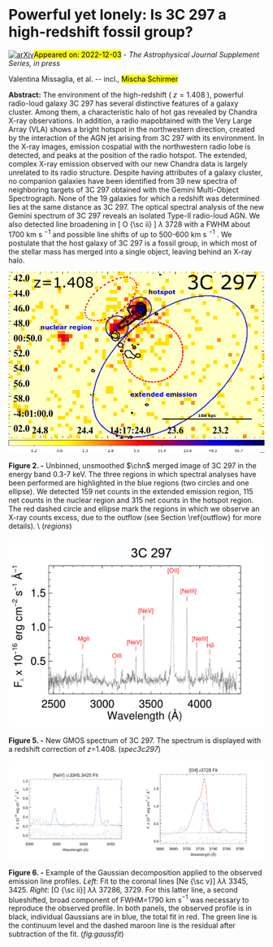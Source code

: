 <div class="macros" style="visibility:hidden;">
$\newcommand{\ensuremath}{}$
$\newcommand{\xspace}{}$
$\newcommand{\object}[1]{\texttt{#1}}$
$\newcommand{\farcs}{{.}''}$
$\newcommand{\farcm}{{.}'}$
$\newcommand{\arcsec}{''}$
$\newcommand{\arcmin}{'}$
$\newcommand{\ion}[2]{#1#2}$
$\newcommand{\textsc}[1]{\textrm{#1}}$
$\newcommand{\hl}[1]{\textrm{#1}}$
$\newcommand{\vdag}{(v)^\dagger}$
$\newcommand$
$\newcommand$
$\newcommand{\chn}{{\it Chandra}}$</div>

<div class="macros" style="visibility:hidden;">
$\newcommand{\ensuremath}{}$
$\newcommand{\xspace}{}$
$\newcommand{\object}[1]{\texttt{#1}}$
$\newcommand{\farcs}{{.}''}$
$\newcommand{\farcm}{{.}'}$
$\newcommand{\arcsec}{''}$
$\newcommand{\arcmin}{'}$
$\newcommand{\ion}[2]{#1#2}$
$\newcommand{\textsc}[1]{\textrm{#1}}$
$\newcommand{\hl}[1]{\textrm{#1}}$
$\newcommand{\vdag}{(v)^\dagger}$
$\newcommand$
$\newcommand$
$\newcommand{\chn}{{\it Chandra}}$</div>



<div id="title">

# Powerful yet lonely: Is 3C 297 a high-redshift fossil group$?$

</div>
<div id="comments">

[![arXiv](https://img.shields.io/badge/arXiv-2212.01707-b31b1b.svg)](https://arxiv.org/abs/2212.01707)<mark>Appeared on: 2022-12-03</mark> - _The Astrophysical Journal Supplement Series, in press_

</div>
<div id="authors">

Valentina Missaglia, et al. -- incl., <mark>Mischa Schirmer</mark>

</div>
<div id="abstract">

**Abstract:** The environment of the high-redshift ( $z=1.408$ ), powerful radio-loud galaxy 3C 297 has several distinctive features of a galaxy cluster. Among them, a characteristic halo of hot gas revealed by Chandra X-ray observations. In addition, a radio mapobtained with the Very Large Array (VLA) shows a bright hotspot in the northwestern direction, created by the interaction of the AGN jet arising from 3C 297 with its environment. In the X-ray images, emission cospatial with the northwestern radio lobe is detected, and peaks at the position of the radio hotspot. The extended, complex X-ray emission observed with our new Chandra data is largely unrelated to its radio structure. Despite having attributes of a galaxy cluster, no companion galaxies have been identified from 39 new spectra of neighboring targets of 3C 297 obtained with the Gemini Multi-Object Spectrograph. None of the 19 galaxies for which a redshift was determined lies at the same distance as 3C 297. The optical spectral analysis of the new Gemini spectrum of 3C 297 reveals an isolated Type-II radio-loud AGN. We also detected line broadening in [ O {\sc ii} ]  $\lambda$ 3728 with a FWHM about 1700 km s $^{-1}$ and possible line shifts of up to 500-600 km s $^{-1}$ . We postulate that the host galaxy of 3C 297 is a fossil group, in which most of the stellar mass has merged into a single object, leaving behind an X-ray halo.

</div>

<div id="div_fig1">

<img src="tmp_2212.01707/./spec_reg.png" alt="Fig2" width="100%"/>

**Figure 2. -** Unbinned, unsmoothed $\chn$ merged image of 3C 297 in the energy band 0.3-7 keV. The three regions in which spectral analyses have been performed are highlighted in the blue regions (two circles and one ellipse). We detected 159 net counts in the extended emission region, 115 net counts in the nuclear region and 315 net counts in the hotspot region. The red dashed circle and ellipse mark the regions in which we observe an X-ray counts excess, due to the outflow (see Section \ref{outflow} for more details). \ (*regions*)

</div>
<div id="div_fig2">

<img src="tmp_2212.01707/./spec3c297.png" alt="Fig5" width="100%"/>

**Figure 5. -** New GMOS spectrum of 3C 297. The spectrum is displayed with a redshift correction of $z$=1.408.
 (*spec3c297*)

</div>
<div id="div_fig3">

<img src="tmp_2212.01707/./3c279_ne5_new.png" alt="Fig6.1" width="50%"/><img src="tmp_2212.01707/./3c279_o2_new.png" alt="Fig6.2" width="50%"/>

**Figure 6. -** Example of the Gaussian decomposition applied to the observed emission line profiles.
_Left_: Fit to the coronal lines [Ne {\sc v}] $\lambda\lambda$ 3345, 3425. _Right_:
[O {\sc ii}] $\lambda\lambda$ 37286, 3729. For this latter line, a second blueshifted, broad component of
FWHM=1790 km s$^{-1}$ was necessary to reproduce the observed profile. In both panels, the
observed profile is in black, individual Gaussians are in blue, the total fit in red. The green
line is the continuum level and the dashed maroon line is the residual after subtraction of the fit.
 (*fig:gaussfit*)

</div>